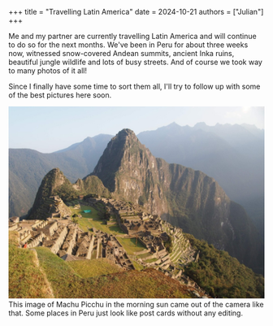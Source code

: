 +++
title = "Travelling Latin America"
date = 2024-10-21
authors = ["Julian"]
+++

Me and my partner are currently travelling Latin America and will continue to do so for the next months.
We've been in Peru for about three weeks now, witnessed snow-covered Andean summits, ancient Inka ruins, beautiful jungle wildlife and lots of busy streets.
And of course we took way to many photos of it all!

Since I finally have some time to sort them all, I'll try to follow up with some of the best pictures here soon.

![Remains of the Inka citadel known as Machu Picchu on top of jungle-covered mountains](machupicchu.jpg)
This image of Machu Picchu in the morning sun came out of the camera like that.
Some places in Peru just look like post cards without any editing.
